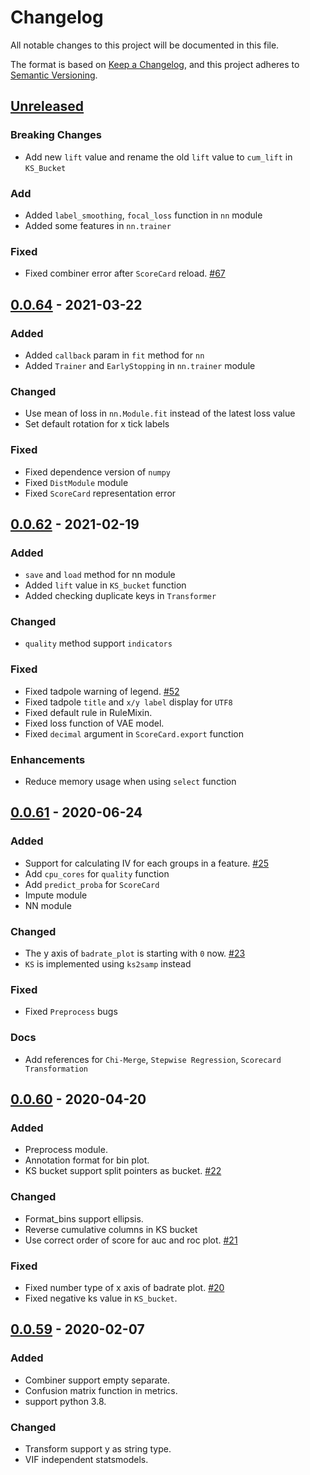 # Changelog

All notable changes to this project will be documented in this file.

The format is based on [Keep a Changelog](https://keepachangelog.com/en/1.0.0/),
and this project adheres to [Semantic Versioning](https://semver.org/spec/v2.0.0.html).

## [Unreleased]

### Breaking Changes

- Add new `lift` value and rename the old `lift` value to `cum_lift` in `KS_Bucket`

### Add

- Added `label_smoothing`, `focal_loss` function in `nn` module
- Added some features in `nn.trainer`

### Fixed

- Fixed combiner error after `ScoreCard` reload. [#67](https://github.com/amphibian-dev/toad/issues/67)


## [0.0.64] - 2021-03-22

### Added

- Added `callback` param in `fit` method for `nn`
- Added `Trainer` and `EarlyStopping` in `nn.trainer` module

### Changed

- Use mean of loss in `nn.Module.fit` instead of the latest loss value
- Set default rotation for x tick labels

### Fixed

- Fixed dependence version of `numpy`
- Fixed `DistModule` module
- Fixed `ScoreCard` representation error

## [0.0.62] - 2021-02-19

### Added

- `save` and `load` method for nn module
- Added `lift` value in `KS_bucket` function
- Added checking duplicate keys in `Transformer`

### Changed

- `quality` method support `indicators`

### Fixed

- Fixed tadpole warning of legend. [#52](https://github.com/amphibian-dev/toad/issues/52)
- Fixed tadpole `title` and `x/y label` display for `UTF8` 
- Fixed default rule in RuleMixin.
- Fixed loss function of VAE model.
- Fixed `decimal` argument in `ScoreCard.export` function

### Enhancements

- Reduce memory usage when using `select` function

## [0.0.61] - 2020-06-24

### Added

- Support for calculating IV for each groups in a feature. [#25](https://github.com/amphibian-dev/toad/issues/25)
- Add `cpu_cores` for `quality` function
- Add `predict_proba` for `ScoreCard`
- Impute module
- NN module

### Changed

- The y axis of `badrate_plot` is starting with `0` now. [#23](https://github.com/amphibian-dev/toad/issues/23)
- `KS` is implemented using `ks2samp` instead

### Fixed

- Fixed `Preprocess` bugs

### Docs

- Add references for `Chi-Merge`, `Stepwise Regression`, `Scorecard Transformation`

## [0.0.60] - 2020-04-20

### Added

- Preprocess module.
- Annotation format for bin plot.
- KS bucket support split pointers as bucket. [#22](https://github.com/amphibian-dev/toad/issues/22)

### Changed

- Format_bins support ellipsis.
- Reverse cumulative columns in KS bucket
- Use correct order of score for auc and roc plot. [#21](https://github.com/amphibian-dev/toad/issues/21)

### Fixed

- Fixed number type of x axis of badrate plot. [#20](https://github.com/amphibian-dev/toad/issues/20)
- Fixed negative ks value in `KS_bucket`.

## [0.0.59] - 2020-02-07

### Added

- Combiner support empty separate.
- Confusion matrix function in metrics.
- support python 3.8.

### Changed

- Transform support y as string type.
- VIF independent statsmodels.


[Unreleased]: https://github.com/amphibian-dev/toad/compare/0.0.64...HEAD
[0.0.64]: https://github.com/amphibian-dev/toad/compare/0.0.62...0.0.64
[0.0.62]: https://github.com/amphibian-dev/toad/compare/0.0.61...0.0.62
[0.0.61]: https://github.com/amphibian-dev/toad/compare/0.0.60...0.0.61
[0.0.60]: https://github.com/amphibian-dev/toad/compare/0.0.59...0.0.60
[0.0.59]: https://github.com/amphibian-dev/toad/compare/0.0.58...0.0.59
